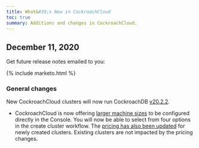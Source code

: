 ```yaml
---
title: What&#39;s New in CockroachCloud
toc: true
summary: Additions and changes in CockroachCloud.
---
```


## December 11, 2020

Get future release notes emailed to you:

{% include marketo.html %}

### General changes

New CockroachCloud clusters will now run CockroachDB [v20.2.2](v20.2.2.html).

- CockroachCloud is now offering [larger machine sizes](../cockroachcloud/create-your-cluster.html#step-2-select-the-cloud-provider) to be configured directly in the Console. You will now be able to select from four options in the create cluster workflow. The [pricing has also been updated](../cockroachcloud/create-your-cluster.html#step-2-select-the-cloud-provider) for newly created clusters. Existing clusters are not impacted by the pricing changes.
